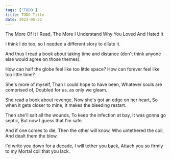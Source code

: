 ```yaml
---
tags: ['TODO']
title: TODO Title
date: 2023-05-22
---
```


The More Of It I Read, The More I Understand Why You Loved And Hated It

I think I do too, so I needed a different story to dilute it.

And thus I read a book about taking time and distance (don't think anyone else would agree on those themes).

How can half the globe feel like too little space?
How can forever feel like too little time?

She's more of myself,
Than I could hope to have been,
Whatever souls are comprised of,
Doubled for us, as only we gleam.

She read a book about revenge,
Now she's got an edge on her heart,
So when it gets closer to mine,
It makes the bleeding restart.

Then she'll salt all the wounds,
To keep the infection at bay,
It was gonna go septic,
But now I guess that I'm safe.

And if one comes to die,
Then the other will know,
Who untethered the coil,
And dealt them the blow.

I'd write you down for a decade,
I will tether you back,
Attach you so firmly to my
Mortal coil that you lack.

